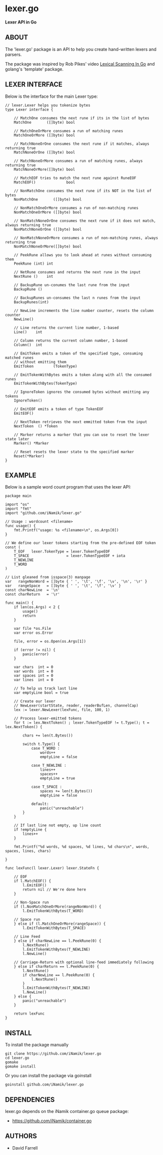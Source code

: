 lexer.go
========

**Lexer API in Go**


ABOUT
-----

The 'lexer.go' package is an API to help you create hand-written lexers and parsers.

The package was inspired by Rob Pikes' video [Lexical Scanning In Go](http://youtu.be/HxaD_trXwRE) and golang's 'template' package.

LEXER INTERFACE
---------------

Below is the interface for the main Lexer type:

	// lexer.Lexer helps you tokenize bytes
	type Lexer interface {

		// MatchOne consumes the next rune if its in the list of bytes
		MatchOne       ([]byte) bool

		// MatchOneOrMore consumes a run of matching runes
		MatchOneOrMore ([]byte) bool

		// MatchNoneOrOne consumes the next rune if it matches, always returning true
		MatchNoneOrOne ([]byte) bool

		// MatchNoneOrMore consumes a run of matching runes, always returning true
		MatchNoneOrMore([]byte) bool

		// MatchEOF tries to match the next rune against RuneEOF
		MatchEOF()              bool

		// NonMatchOne consumes the next rune if its NOT in the list of bytes
		NonMatchOne       ([]byte) bool

		// NonMatchOneOrMore consumes a run of non-matching runes
		NonMatchOneOrMore ([]byte) bool

		// NonMatchNoneOrOne consumes the next rune if it does not match, always returning true
		NonMatchNoneOrOne ([]byte) bool

		// NonMatchNoneOrMore consumes a run of non-matching runes, always returning true
		NonMatchNoneOrMore([]byte) bool

		// PeekRune allows you to look ahead at runes without consuming them
		PeekRune (int) int

		// NetRune consumes and returns the next rune in the input
		NextRune ()    int

		// BackupRune un-conumes the last rune from the input
		BackupRune ()

		// BackupRunes un-consumes the last n runes from the input
		BackupRunes(int)

		// NewLine increments the line number counter, resets the column counter
		NewLine()

		// Line returns the current line number, 1-based
		Line()    int

		// Column returns the current column number, 1-based
		Column()  int

		// EmitToken emits a token of the specified type, consuming matched runes
		// without emitting them
		EmitToken         (TokenType)

		// EmitTokenWithBytes emits a token along with all the consumed runes
		EmitTokenWithBytes(TokenType)

		// IgnoreToken ignores the consumed bytes without emitting any tokens
		IgnoreToken()

		// EmitEOF emits a token of type TokenEOF
		EmitEOF()

		// NextToken retrieves the next emmitted token from the input
		NextToken  () *Token

		// Marker returns a marker that you can use to reset the lexer state later
		Marker() *Marker

		// Reset resets the lexer state to the specified marker
		Reset(*Marker)
	}


EXAMPLE
-------

Below is a sample word count program that uses the lexer API:

	package main

	import "os"
	import "fmt"
	import "github.com/iNamik/lexer.go"

	// Usage : wordcount <filename>
	func usage() {
		fmt.Printf("usage: %s <filename>\n", os.Args[0])
	}

	// We define our lexer tokens starting from the pre-defined EOF token
	const (
		T_EOF   lexer.TokenType = lexer.TokenTypeEOF
		T_SPACE                 = lexer.TokenTypeEOF + iota
		T_NEWLINE
		T_WORD
	)

	// List gleaned from isspace(3) manpage
	var   rangeNonWord = []byte { ' ', '\t', '\f', '\v', '\n', '\r' }
	var   rangeSpace   = []byte { ' ', '\t', '\f', '\v' }
	const charNewLine  = '\n'
	const charReturn   = '\r'

	func main() {
		if len(os.Args) < 2 {
			usage()
			return
		}

		var file *os.File
		var error os.Error

		file, error = os.Open(os.Args[1])

		if (error != nil) {
			panic(error)
		}

		var chars  int = 0
		var words  int = 0
		var spaces int = 0
		var lines  int = 0

		// To help us track last line
		var emptyLine bool = true

		// Create our lexer
		// NewLexer(startState, reader, readerBufLen, channelCap)
		lex := lexer.NewLexer(lexFunc, file, 100, 1)

		// Process lexer-emitted tokens
		for t := lex.NextToken() ; lexer.TokenTypeEOF != t.Type(); t = lex.NextToken() {

			chars += len(t.Bytes())

			switch t.Type() {
				case T_WORD :
					words++
					emptyLine = false

				case T_NEWLINE :
					lines++
					spaces++
					emptyLine = true

				case T_SPACE :
					spaces += len(t.Bytes())
					emptyLine = false

				default:
					panic("unreachable")
			}
		}

		// If last line not empty, up line count
		if !emptyLine {
			lines++
		}

		fmt.Printf("%d words, %d spaces, %d lines, %d chars\n", words, spaces, lines, chars)

	}

	func lexFunc(l lexer.Lexer) lexer.StateFn {

		// EOF
		if l.MatchEOF() {
			l.EmitEOF()
			return nil // We're done here
		}

		// Non-Space run
		if (l.NonMatchOneOrMore(rangeNonWord)) {
			l.EmitTokenWithBytes(T_WORD)

		// Space run
		} else if (l.MatchOneOrMore(rangeSpace)) {
			l.EmitTokenWithBytes(T_SPACE)

		// Line Feed
		} else if charNewLine == l.PeekRune(0) {
			l.NextRune()
			l.EmitTokenWithBytes(T_NEWLINE)
			l.NewLine()

		// Carriage-Return with optional line-feed immediately following
		} else if charReturn == l.PeekRune(0) {
			l.NextRune()
			if charNewLine == l.PeekRune(0) {
				l.NextRune()
			}
			l.EmitTokenWithBytes(T_NEWLINE)
			l.NewLine()
		} else {
			panic("unreachable")
		}

		return lexFunc
	}


INSTALL
-------

To install the package manually

	git clone https://github.com/iNamik/lexer.go
	cd lexer.go
	gomake
	gomake install

Or you can install the package via goinstall

	goinstall github.com/iNamik/lexer.go


DEPENDENCIES
------------

lexer.go depends on the iNamik container.go queue package:

* https://github.com/iNamik/container.go


AUTHORS
-------

 * David Farrell

